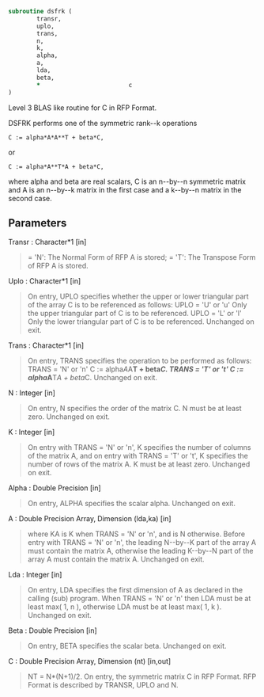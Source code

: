 ```fortran
subroutine dsfrk (
		transr,
		uplo,
		trans,
		n,
		k,
		alpha,
		a,
		lda,
		beta,
		*                         c
)
```

 Level 3 BLAS like routine for C in RFP Format.

 DSFRK performs one of the symmetric rank--k operations

    C := alpha*A*A**T + beta*C,

 or

    C := alpha*A**T*A + beta*C,

 where alpha and beta are real scalars, C is an n--by--n symmetric
 matrix and A is an n--by--k matrix in the first case and a k--by--n
 matrix in the second case.

## Parameters
Transr : Character*1 [in]
> = 'N':  The Normal Form of RFP A is stored;
> = 'T':  The Transpose Form of RFP A is stored.

Uplo : Character*1 [in]
> On  entry, UPLO specifies whether the upper or lower
> triangular part of the array C is to be referenced as
> follows:
> UPLO = 'U' or 'u'   Only the upper triangular part of C
> is to be referenced.
> UPLO = 'L' or 'l'   Only the lower triangular part of C
> is to be referenced.
> Unchanged on exit.

Trans : Character*1 [in]
> On entry, TRANS specifies the operation to be performed as
> follows:
> TRANS = 'N' or 'n'   C := alpha*A*A**T + beta*C.
> TRANS = 'T' or 't'   C := alpha*A**T*A + beta*C.
> Unchanged on exit.

N : Integer [in]
> On entry, N specifies the order of the matrix C. N must be
> at least zero.
> Unchanged on exit.

K : Integer [in]
> On entry with TRANS = 'N' or 'n', K specifies the number
> of  columns of the matrix A, and on entry with TRANS = 'T'
> or 't', K specifies the number of rows of the matrix A. K
> must be at least zero.
> Unchanged on exit.

Alpha : Double Precision [in]
> On entry, ALPHA specifies the scalar alpha.
> Unchanged on exit.

A : Double Precision Array, Dimension (lda,ka) [in]
> where KA
> is K  when TRANS = 'N' or 'n', and is N otherwise. Before
> entry with TRANS = 'N' or 'n', the leading N--by--K part of
> the array A must contain the matrix A, otherwise the leading
> K--by--N part of the array A must contain the matrix A.
> Unchanged on exit.

Lda : Integer [in]
> On entry, LDA specifies the first dimension of A as declared
> in  the  calling  (sub)  program.   When  TRANS = 'N' or 'n'
> then  LDA must be at least  max( 1, n ), otherwise  LDA must
> be at least  max( 1, k ).
> Unchanged on exit.

Beta : Double Precision [in]
> On entry, BETA specifies the scalar beta.
> Unchanged on exit.

C : Double Precision Array, Dimension (nt) [in,out]
> NT = N*(N+1)/2. On entry, the symmetric matrix C in RFP
> Format. RFP Format is described by TRANSR, UPLO and N.

